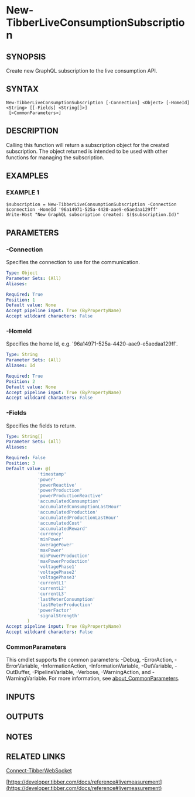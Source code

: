 # New-TibberLiveConsumptionSubscription

## SYNOPSIS
Create new GraphQL subscription to the live consumption API.

## SYNTAX

```
New-TibberLiveConsumptionSubscription [-Connection] <Object> [-HomeId] <String> [[-Fields] <String[]>]
 [<CommonParameters>]
```

## DESCRIPTION
Calling this function will return a subscription object for the created subscription.
The object returned is intended to be used with other functions for managing the subscription.

## EXAMPLES

### EXAMPLE 1
```
$subscription = New-TibberLiveConsumptionSubscription -Connection $connection -HomeId '96a14971-525a-4420-aae9-e5aedaa129ff'
Write-Host "New GraphQL subscription created: $($subscription.Id)"
```

## PARAMETERS

### -Connection
Specifies the connection to use for the communication.

```yaml
Type: Object
Parameter Sets: (All)
Aliases:

Required: True
Position: 1
Default value: None
Accept pipeline input: True (ByPropertyName)
Accept wildcard characters: False
```

### -HomeId
Specifies the home Id, e.g.
'96a14971-525a-4420-aae9-e5aedaa129ff'.

```yaml
Type: String
Parameter Sets: (All)
Aliases: Id

Required: True
Position: 2
Default value: None
Accept pipeline input: True (ByPropertyName)
Accept wildcard characters: False
```

### -Fields
Specifies the fields to return.

```yaml
Type: String[]
Parameter Sets: (All)
Aliases:

Required: False
Position: 3
Default value: @(
            'timestamp'
            'power'
            'powerReactive'
            'powerProduction'
            'powerProductionReactive'
            'accumulatedConsumption'
            'accumulatedConsumptionLastHour'
            'accumulatedProduction'
            'accumulatedProductionLastHour'
            'accumulatedCost'
            'accumulatedReward'
            'currency'
            'minPower'
            'averagePower'
            'maxPower'
            'minPowerProduction'
            'maxPowerProduction'
            'voltagePhase1'
            'voltagePhase2'
            'voltagePhase3'
            'currentL1'
            'currentL2'
            'currentL3'
            'lastMeterConsumption'
            'lastMeterProduction'
            'powerFactor'
            'signalStrength'
        )
Accept pipeline input: True (ByPropertyName)
Accept wildcard characters: False
```

### CommonParameters
This cmdlet supports the common parameters: -Debug, -ErrorAction, -ErrorVariable, -InformationAction, -InformationVariable, -OutVariable, -OutBuffer, -PipelineVariable, -Verbose, -WarningAction, and -WarningVariable. For more information, see [about_CommonParameters](http://go.microsoft.com/fwlink/?LinkID=113216).

## INPUTS

## OUTPUTS

## NOTES

## RELATED LINKS

[Connect-TibberWebSocket](Connect-TibberWebSocket.md)

[https://developer.tibber.com/docs/reference#livemeasurement](https://developer.tibber.com/docs/reference#livemeasurement)

